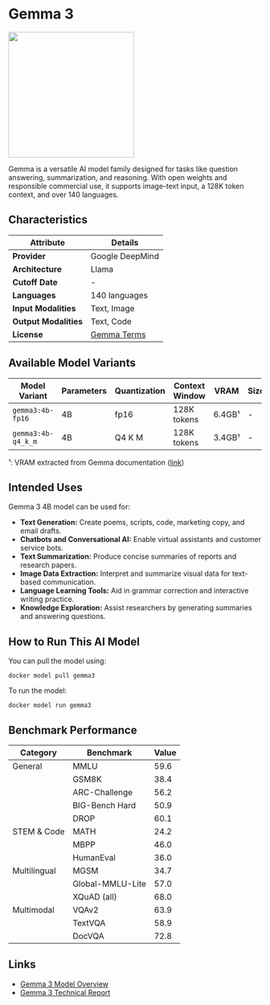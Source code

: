 # Gemma 3

<img src="https://github.com/jalonsogo/model-cards/blob/04897016e65199efa2ca12c637f734d22121dbd3/logos/google-gemma3.png" width="250" />

Gemma is a versatile AI model family designed for tasks like question answering, summarization, and reasoning. With open weights and responsible commercial use, it supports image-text input, a 128K token context, and over 140 languages.

## Characteristics

| Attribute             | Details         |
|---------------------- |---------------- |
| **Provider**          | Google DeepMind |
| **Architecture**      | Llama           |
| **Cutoff Date**       | -               |
| **Languages**         | 140 languages   |
| **Input Modalities**  | Text, Image     |
| **Output Modalities** | Text, Code      |
| **License**           | [Gemma Terms](https://ai.google.dev/gemma/terms) |

## Available Model Variants

| Model Variant       | Parameters | Quantization   | Context Window | VRAM    | Size   | Download |
|-------------------- |----------- |--------------- |--------------- |-------- |------- |--------- |
| `gemma3:4b-fp16`    | 4B         | fp16           | 128K tokens    |  6.4GB¹ | -      | Link     |
| `gemma3:4b-q4_k_m`  | 4B         | Q4 K M         | 128K tokens    |  3.4GB¹ | -      | Link     |
¹: VRAM extracted from Gemma documentation ([link](https://ai.google.dev/gemma/docs/core#128k-context))

## Intended Uses

Gemma 3 4B model can be used for:

- **Text Generation:** Create poems, scripts, code, marketing copy, and email drafts.  
- **Chatbots and Conversational AI:** Enable virtual assistants and customer service bots.  
- **Text Summarization:** Produce concise summaries of reports and research papers.  
- **Image Data Extraction:** Interpret and summarize visual data for text-based communication.  
- **Language Learning Tools:** Aid in grammar correction and interactive writing practice.  
- **Knowledge Exploration:** Assist researchers by generating summaries and answering questions.  

## How to Run This AI Model

You can pull the model using:
```
docker model pull gemma3
```

To run the model:
```
docker model run gemma3
```

## Benchmark Performance

| Category       | Benchmark          | Value  |
|---------------|--------------------|--------|
| General       | MMLU               | 59.6   |
|               | GSM8K              | 38.4   |
|               | ARC-Challenge      | 56.2   |
|               | BIG-Bench Hard     | 50.9   |
|               | DROP               | 60.1   |
| STEM & Code   | MATH               | 24.2   |
|               | MBPP               | 46.0   |
|               | HumanEval          | 36.0   |
| Multilingual  | MGSM               | 34.7   |
|               | Global-MMLU-Lite   | 57.0   |
|               | XQuAD (all)        | 68.0   |
| Multimodal    | VQAv2              | 63.9   |
|               | TextVQA            | 58.9   |
|               | DocVQA             | 72.8   |



## Links
- [Gemma 3 Model Overview](https://ai.google.dev/gemma/docs/core)
- [Gemma 3 Technical Report](https://storage.googleapis.com/deepmind-media/gemma/Gemma3Report.pdf)
